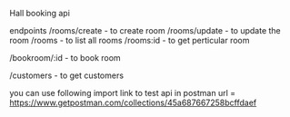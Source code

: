 Hall booking api

endpoints
/rooms/create - to create room
/rooms/update - to update the room
/rooms - to list all rooms
/rooms:id - to get perticular room

/bookroom/:id - to book room

/customers - to get customers

you can use following import link to test api in postman
url = https://www.getpostman.com/collections/45a687667258bcffdaef